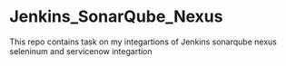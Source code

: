 # Jenkins_SonarQube_Nexus
This repo contains task on my integartions of Jenkins sonarqube nexus seleninum and servicenow integartion
